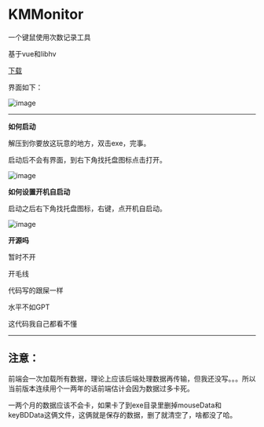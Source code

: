 # KMMonitor
一个键鼠使用次数记录工具

基于vue和libhv

[下载](https://github.com/antonTwelve/KMMonitor/releases/download/KMMonitor/KMMonitor_0.1.zip)

界面如下：

![image](https://github.com/antonTwelve/KMMonitor/assets/88929910/f4ffa6cc-dddc-4249-ac8a-a8377d9adefd)

------

**如何启动**

解压到你要放这玩意的地方，双击exe，完事。

启动后不会有界面，到右下角找托盘图标点击打开。

![image](https://github.com/antonTwelve/KMMonitor/assets/88929910/6ced1f10-4c38-4d54-937b-843be1e1fb39)

**如何设置开机自启动**

启动之后右下角找托盘图标，右键，点开机自启动。

![image](https://github.com/antonTwelve/KMMonitor/assets/88929910/ccc1c88e-304a-49d9-9673-84d99a0def74)

**开源吗**

暂时不开

开毛线

代码写的跟屎一样

水平不如GPT

这代码我自己都看不懂

------

## 注意：

前端会一次加载所有数据，理论上应该后端处理数据再传输，但我还没写。。。所以当前版本连续用个一两年的话前端估计会因为数据过多卡死。

一两个月的数据应该不会卡，如果卡了到exe目录里删掉mouseData和keyBDData这俩文件，这俩就是保存的数据，删了就清空了，啥都没了哈。
